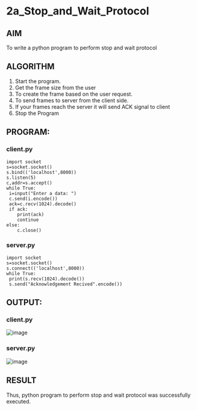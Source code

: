# 2a_Stop_and_Wait_Protocol
## AIM 
To write a python program to perform stop and wait protocol
## ALGORITHM
1. Start the program.
2. Get the frame size from the user
3. To create the frame based on the user request.
4. To send frames to server from the client side.
5. If your frames reach the server it will send ACK signal to client
6. Stop the Program
## PROGRAM:

### client.py
```
import socket
s=socket.socket()
s.bind(('localhost',8000))
s.listen(5)
c,addr=s.accept()
while True:
 i=input("Enter a data: ")
 c.send(i.encode())
 ack=c.recv(1024).decode()
 if ack:
    print(ack)
    continue
else:
    c.close()
```
### server.py
```
import socket
s=socket.socket()
s.connect(('localhost',8000))
while True:
 print(s.recv(1024).decode())
 s.send("Acknowledgement Recived".encode())
```

## OUTPUT:
### client.py
![image](https://github.com/SarweshvaranA/2a_Stop_and_Wait_Protocol/assets/146930981/c68f9a56-c680-4875-86c4-1b80b9011a79)
### server.py
![image](https://github.com/SarweshvaranA/2a_Stop_and_Wait_Protocol/assets/146930981/ded5c92e-07b3-4ccf-9760-8c6cd3183273)

## RESULT
Thus, python program to perform stop and wait protocol was successfully executed.
